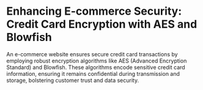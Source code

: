 # Enhancing E-commerce Security: Credit Card Encryption with AES and Blowfish
 An e-commerce website ensures secure credit card transactions by employing robust encryption algorithms like AES (Advanced Encryption Standard) and Blowfish. These algorithms encode sensitive credit card information, ensuring it remains confidential during transmission and storage, bolstering customer trust and data security.
